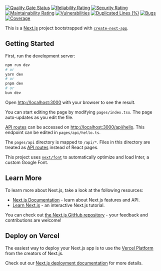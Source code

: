 [![Quality Gate Status](https://sonarcloud.io/api/project_badges/measure?project=tekdi_teachers-app&metric=alert_status)](https://sonarcloud.io/summary/new_code?id=tekdi_teachers-app)
[![Reliability Rating](https://sonarcloud.io/api/project_badges/measure?project=tekdi_teachers-app&metric=reliability_rating)](https://sonarcloud.io/summary/new_code?id=tekdi_teachers-app)
[![Security Rating](https://sonarcloud.io/api/project_badges/measure?project=tekdi_teachers-app&metric=security_rating)](https://sonarcloud.io/summary/new_code?id=tekdi_teachers-app)
[![Maintainability Rating](https://sonarcloud.io/api/project_badges/measure?project=tekdi_teachers-app&metric=sqale_rating)](https://sonarcloud.io/summary/new_code?id=tekdi_teachers-app)
[![Vulnerabilities](https://sonarcloud.io/api/project_badges/measure?project=tekdi_teachers-app&metric=vulnerabilities)](https://sonarcloud.io/summary/new_code?id=tekdi_teachers-app)
[![Duplicated Lines (%)](https://sonarcloud.io/api/project_badges/measure?project=tekdi_teachers-app&metric=duplicated_lines_density)](https://sonarcloud.io/summary/new_code?id=tekdi_teachers-app)
[![Bugs](https://sonarcloud.io/api/project_badges/measure?project=tekdi_teachers-app&metric=bugs)](https://sonarcloud.io/summary/new_code?id=tekdi_teachers-app)
[![Coverage](https://sonarcloud.io/api/project_badges/measure?project=tekdi_teachers-app&metric=coverage)](https://sonarcloud.io/summary/new_code?id=tekdi_teachers-app)

This is a [Next.js](https://nextjs.org/) project bootstrapped with [`create-next-app`](https://github.com/vercel/next.js/tree/canary/packages/create-next-app).

## Getting Started

First, run the development server:

```bash
npm run dev
# or
yarn dev
# or
pnpm dev
# or
bun dev
```

Open [http://localhost:3000](http://localhost:3000) with your browser to see the result.

You can start editing the page by modifying `pages/index.tsx`. The page auto-updates as you edit the file.

[API routes](https://nextjs.org/docs/api-routes/introduction) can be accessed on [http://localhost:3000/api/hello](http://localhost:3000/api/hello). This endpoint can be edited in `pages/api/hello.ts`.

The `pages/api` directory is mapped to `/api/*`. Files in this directory are treated as [API routes](https://nextjs.org/docs/api-routes/introduction) instead of React pages.

This project uses [`next/font`](https://nextjs.org/docs/basic-features/font-optimization) to automatically optimize and load Inter, a custom Google Font.

## Learn More

To learn more about Next.js, take a look at the following resources:

- [Next.js Documentation](https://nextjs.org/docs) - learn about Next.js features and API.
- [Learn Next.js](https://nextjs.org/learn) - an interactive Next.js tutorial.

You can check out [the Next.js GitHub repository](https://github.com/vercel/next.js/) - your feedback and contributions are welcome!

## Deploy on Vercel

The easiest way to deploy your Next.js app is to use the [Vercel Platform](https://vercel.com/new?utm_medium=default-template&filter=next.js&utm_source=create-next-app&utm_campaign=create-next-app-readme) from the creators of Next.js.

Check out our [Next.js deployment documentation](https://nextjs.org/docs/deployment) for more details.
